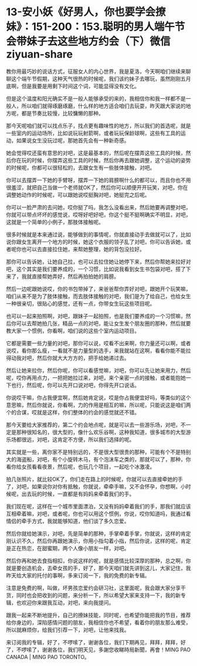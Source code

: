 # 13-安小妖《好男人，你也要学会撩妹》：151-200：153.聪明的男人端午节会带妹子去这些地方约会（下）微信ziyuan-share

教你用最巧妙的说话方式，征服女人的内心世界，我是夏洛，今天啊咱们继续来聊聊这个端午节假期，这种天气很热的时候呢，我们该约妹子去哪玩，虽然刚刚五月底啊，但是我要是用剩下时间这个词，可能显得没有文化。

但是这个温度和阳光确实不是一般人能够承受的来的，我相信你和我一样都不是一般人，所以咱们就得琢磨琢磨，什么样的地方适合咱们去玩耍，昨天跟大家说的地方呢，都是节奏比较慢，比较慵懒的那种。

那今天呢咱们就可以找点乐子，找点更有趣味性的地方，所以我们的首选呢，就是一些室内的运动场所，比如说玩玩射箭啊，或者玩玩保龄球啊，这些有工具的运动，如果说女生没玩过呢，那她首先会有一种新奇感。

她会觉得哎还蛮有意思的对吧，这是最基本的，然后呢在摆弄这些工具的时候，然后你在玩的时候，你摆弄这些工具的时候，然后你再去跟她调整，这个运动的姿势的时候呢，你都可以很轻松的，去跟女生有一些肢体接触，对吧。

你可以去摆弄一下她的手臂呀，摆弄一下她的肩膀啊什么的都可以，而且你也不用很羞涩，就把自己当做一个老师就OK了，然后你可以顺便开开玩笑，对吧，你在调整她动作的时候呢，可以跟她说哎挺胸对吧，她挺完之后呢。

你可以一脸严肃的去问她，哎你挺了吗，我怎么没看出来，然后她要再调整对吧，你就可以带点坏坏的感觉说，哎呀好吧好吧，你这个挺不挺啊确实不明显，对吧，这就是一个简单的小例子，那肢体接触呢。

很多时候就是本来通过说，能够做到的事情呢，你就直接动手去做就可以了，比如说你跟女生离开一个地方的时候，她这个衣服的领子乱了对吧，你可以告诉她，或者呢你也可以去直接拉住她，来帮她整理，她的背包没拉好。

那你可以告诉她，让她自己拉，也可以去拉住她让她停下来，然后你帮她来拉好对吧，这个其实是我们要养成的，一个习惯，比如说我看到女生书包袋对吧，搭了下来了，我就直接帮她弄好，然后再拍拍她的肩膀。

然后一边呢跟她说哎，你的书包带掉了，来爸爸帮你弄好对吧，跟她开个玩笑嘛，咱们从来不是为了肢体接触，而去肢体接触的对吧，我们是为了给自己，也给女生一种很亲切，很贴心的感觉，还有一点，你带女生玩这些项目呢。

也可以一起来拍照啊，对吧，跟妹子一起拍照，也是我们要养成的一个习惯嘛，然后你可以去帮她拍几张，精品一点的对吧，能让女生发个朋友圈的那种，然后就要教大家一个惯例，你看啊，咱们说的这些个室内运动项目。

它都是需要一些力量的对吧，那你可以说，哎看不出来啊，你力量还可以啊，或者说哎，看你那么瘦，一看就不是力量型的选手，来我就站在这啊，看看你能不能拉得动我对吧，然后你就大大方方的，把手给她递过去。

然后让她来拉你，然后你呢，你可以看感觉嘛，对吧，你可以先让她来用力，然后呢，哎你再用点力，一把把她拉过来，对吧，来个亲密一点的接触，或者能抱她一下也行，然后呢，你可以先开口说对吧，你得先开口说话。

你说哎干嘛，你占我便宜啊，然后她肯定说，哎是你占我便宜好吗，等类似的这个意思嘛，然后你就说，你看啊，力的作用是相互的嘛，所以呢，只能说这是咱们两个的合谋，哎就是这样，你们整体的约会的感觉就还不错。

那今天要给大家推荐的，第二个约会地点呢，就是可以去一些游乐场，对吧，不一定是那种很知名的，很大型的，像什么欢乐谷啊，这种我知道，很多城市的大型游乐场都很远，对吧，这肯定不方便，所以我们选择的呢。

其实就是一些，离你家不是特别远的，不是很大型很贵的那种，可能有个不是特别大的海盗船，对吧，有个小旋转木马，有个泡沫车之类的，那就可以了，那种，你看你给女孩看看夜景，然后呢，也玩几个项目，一起吃个冰激凌。

拍几张照片，就比较OK了，你们走在路上的时候呢，你就可以去直接牵她的手了，对吧，如果说你对你有抵触，你就说，牵牵手嘛，又不会怀孕，你想啊，小时候呢，出去玩的时候，一直都是有妈妈来牵着我们的手。

我们现在呢，这样在一个城市里面漂泊，又没有妈妈牵着我们的手，那我们就应该互相牵着嘛，对吧，或者呢，你也可以用这个惯例，你说，哎你知道吗，我通过看情侣的牵手方式，我就能够知道，他们谈了多久恋爱。

然后你就给她演示，对吧，先是简单的那种，手掌牵着手掌，你就说，这样的肯定刚认识不久，然后你再跟她演示，你用小指勾着小指，然后你说，这样的呢，肯定是正在热恋，在甜蜜期，两个人像小朋友一样，对吧。

然后你再和她去食指相扣，你说这样的呢，就是感情比较深厚的那种，总之啊，你就是要创造机会，去牵女孩的手，好了，那今天咱们就先讲到这儿，大家记住，我昨天给大家的托付的事啊，多来订阅一下，我的免费的新专辑。

注意是免费的啊，叫做，坏男孩恋爱约会研习社，这里面呢，我会跟大家分享干货，同时也会把收到的问题，来分析一下，所以希望大家来支持一下，我的新专辑，也欢迎你来跟我互动，对吧，来向我提问。

跟我一起来不断地提升，自己的撩妹技能，同时呢，也希望你能把我的节目，推荐给你身边的，深陷感情问题的朋友，我相信你也不希望，看着你的朋友那么难受，所以就麻烦你，给我们引荐一下，对吧，让他来找我。

来订阅我的专辑，好了，不啰嗦了，谢谢各位，我们下期再见，拜拜，拜拜，好了，不啰嗦了，谢谢各位，我们明天见，多謝您收睇時局新聞，再會！MING PAO CANADA | MING PAO TORONTO。

